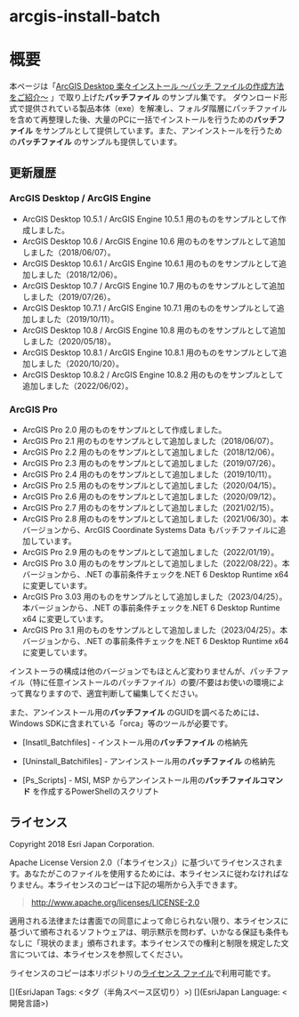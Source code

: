 # arcgis-install-batch
# 概要
本ページは「[ArcGIS Desktop 楽々インストール ～バッチ ファイルの作成方法をご紹介～](https://blog.esrij.com/2018/03/30/post-29732/) 」で取り上げた**バッチファイル** のサンプル集です。
ダウンロード形式で提供されている製品本体（exe）を解凍し、フォルダ階層にパッチファイルを含めて再整理した後、大量のPCに一括でインストールを行うための**バッチファイル** をサンプルとして提供しています。また、アンインストールを行うための**バッチファイル** のサンプルも提供しています。



## 更新履歴
### ArcGIS Desktop / ArcGIS Engine
* ArcGIS Desktop 10.5.1 / ArcGIS Engine 10.5.1 用のものをサンプルとして作成しました。  
* ArcGIS Desktop 10.6   / ArcGIS Engine 10.6 用のものをサンプルとして追加しました（2018/06/07）。  
* ArcGIS Desktop 10.6.1 / ArcGIS Engine 10.6.1 用のものをサンプルとして追加しました（2018/12/06）。  
* ArcGIS Desktop 10.7   / ArcGIS Engine 10.7 用のものをサンプルとして追加しました（2019/07/26）。  
* ArcGIS Desktop 10.7.1 / ArcGIS Engine 10.7.1 用のものをサンプルとして追加しました（2019/10/11）。  
* ArcGIS Desktop 10.8 / ArcGIS Engine 10.8 用のものをサンプルとして追加しました（2020/05/18）。  
* ArcGIS Desktop 10.8.1 / ArcGIS Engine 10.8.1 用のものをサンプルとして追加しました（2020/10/20）。  
* ArcGIS Desktop 10.8.2 / ArcGIS Engine 10.8.2 用のものをサンプルとして追加しました（2022/06/02）。  
  
### ArcGIS Pro
* ArcGIS Pro 2.0 用のものをサンプルとして作成しました。  
* ArcGIS Pro 2.1 用のものをサンプルとして追加しました（2018/06/07）。  
* ArcGIS Pro 2.2 用のものをサンプルとして追加しました（2018/12/06）。  
* ArcGIS Pro 2.3 用のものをサンプルとして追加しました（2019/07/26）。  
* ArcGIS Pro 2.4 用のものをサンプルとして追加しました（2019/10/11）。  
* ArcGIS Pro 2.5 用のものをサンプルとして追加しました（2020/04/15）。  
* ArcGIS Pro 2.6 用のものをサンプルとして追加しました（2020/09/12）。  
* ArcGIS Pro 2.7 用のものをサンプルとして追加しました（2021/02/15）。  
* ArcGIS Pro 2.8 用のものをサンプルとして追加しました（2021/06/30）。本バージョンから、ArcGIS Coordinate Systems Data もバッチファイルに追加しています。  
* ArcGIS Pro 2.9 用のものをサンプルとして追加しました（2022/01/19）。  
* ArcGIS Pro 3.0 用のものをサンプルとして追加しました（2022/08/22）。本バージョンから、.NET の事前条件チェックを.NET 6 Desktop Runtime x64 に変更しています。  
* ArcGIS Pro 3.03 用のものをサンプルとして追加しました（2023/04/25）。本バージョンから、.NET の事前条件チェックを.NET 6 Desktop Runtime x64 に変更しています。  
* ArcGIS Pro 3.1 用のものをサンプルとして追加しました（2023/04/25）。本バージョンから、.NET の事前条件チェックを.NET 6 Desktop Runtime x64 に変更しています。  


インストーラの構成は他のバージョンでもほとんど変わりませんが、パッチファイル（特に任意インストールのパッチファイル）の要/不要はお使いの環境によって異なりますので、適宜判断して編集してください。

また、アンインストール用の**バッチファイル** のGUIDを調べるためには、Windows SDKに含まれている「orca」等のツールが必要です。

- [Insatll_Batchfiles] - インストール用の**バッチファイル** の格納先

- [Uninstall_Batchifiles] - アンインストール用の**バッチファイル** の格納先

- [Ps_Scripts] - MSI, MSP からアンインストール用の**バッチファイルコマンド** を作成するPowerShellのスクリプト


## ライセンス
Copyright 2018 Esri Japan Corporation.

Apache License Version 2.0（「本ライセンス」）に基づいてライセンスされます。あなたがこのファイルを使用するためには、本ライセンスに従わなければなりません。本ライセンスのコピーは下記の場所から入手できます。

> http://www.apache.org/licenses/LICENSE-2.0

適用される法律または書面での同意によって命じられない限り、本ライセンスに基づいて頒布されるソフトウェアは、明示黙示を問わず、いかなる保証も条件もなしに「現状のまま」頒布されます。本ライセンスでの権利と制限を規定した文言については、本ライセンスを参照してください。

ライセンスのコピーは本リポジトリの[ライセンス ファイル](./LICENSE)で利用可能です。

[](EsriJapan Tags: <タグ（半角スペース区切り）>)
[](EsriJapan Language: <開発言語>)
